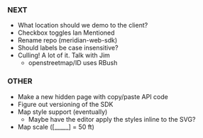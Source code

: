 ### NEXT

- What location should we demo to the client?
- Checkbox toggles Ian Mentioned
- Rename repo (meridian-web-sdk)
- Should labels be case insensitive?
- Culling! A lot of it. Talk with Jim
  - openstreetmap/ID uses RBush

### OTHER

- Make a new hidden page with copy/paste API code
- Figure out versioning of the SDK
- Map style support (eventually)
  - Maybe have the editor apply the styles inline to the SVG?
- Map scale ([_____] = 50 ft)
